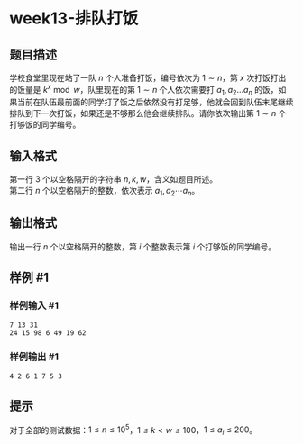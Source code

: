 # week13-排队打饭

## 题目描述

学校食堂里现在站了一队 $n$ 个人准备打饭，编号依次为 $1\sim n$，第 $x$ 次打饭打出的饭量是 $k^x\bmod w$，队里现在的第 $1\sim n$ 个人依次需要打 $a_1,a_2...a_n$ 的饭，如果当前在队伍最前面的同学打了饭之后依然没有打足够，他就会回到队伍末尾继续排队到下一次打饭，如果还是不够那么他会继续排队。请你依次输出第 $1\sim n$ 个打够饭的同学编号。

## 输入格式

第一行 $3$ 个以空格隔开的字符串 $n,k,w$，含义如题目所述。  
第二行 $n$ 个以空格隔开的整数，依次表示 $a_1,a_2\cdots a_n$。

## 输出格式

输出一行 $n$ 个以空格隔开的整数，第 $i$ 个整数表示第 $i$ 个打够饭的同学编号。

## 样例 #1

### 样例输入 #1

```
7 13 31
24 15 98 6 49 19 62
```

### 样例输出 #1

```
4 2 6 1 7 5 3
```

## 提示

对于全部的测试数据：$1\le n\le 10^5$，$1\le k<w\le 100$，$1\le a_i\le 200$。